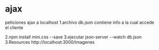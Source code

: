 # ajax
peticiones ajax a localhost
1.archivo db.json contiene info a la cual accede el cliente

2.npm install mini.css --save
3.ejecutar json-server --watch db.json
3.Resources
http://localhost:3000/imagenes
